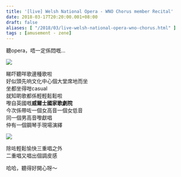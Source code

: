 ```yaml
---
title: '[live] Welsh National Opera - WNO Chorus member Recital'
date: 2018-03-17T20:20:00.001+08:00
draft: false
aliases: [ "/2018/03/live-welsh-national-opera-wno-chorus.html" ]
tags : [amusement - zene]
---
```


聽opera，唔一定係悶嘅...  

![](/images/welshnationalopera.jpg)

睇吓聽咩歌邊種歌啦  
好似頭先响文化中心個大堂席地而坐  
坐都坐得咁casual  
就知啲歌都係輕輕鬆鬆啦  
嚟自英國嘅**威爾士國家歌劇院**  
今次係帶咗一個女高音一個女低音  
同一個男高音嚟獻唱  
仲有一個鋼琴手現場演繹  

![](/images/welshnationalopera1.jpg)

除咗輕鬆愉快三重唱之外  
二重唱又唱出個調皮感  
  
哈哈，聽得好開心呀～
